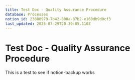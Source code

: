 ```yaml
---
title: Test Doc - Quality Assurance Procedure
database: Processes
notion_id: 23880979-7b42-800a-87b2-e160db9d0cf3
last_updated: 2025-07-29T20:39:05.110Z
---
```


# Test Doc - Quality Assurance Procedure


This is a test to see if notion-backup works

